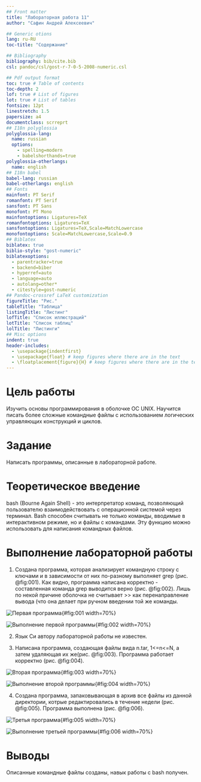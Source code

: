 ```yaml
---
## Front matter
title: "Лабораторная работа 11"
author: "Сафин Андрей Алексеевич"

## Generic otions
lang: ru-RU
toc-title: "Содержание"

## Bibliography
bibliography: bib/cite.bib
csl: pandoc/csl/gost-r-7-0-5-2008-numeric.csl

## Pdf output format
toc: true # Table of contents
toc-depth: 2
lof: true # List of figures
lot: true # List of tables
fontsize: 12pt
linestretch: 1.5
papersize: a4
documentclass: scrreprt
## I18n polyglossia
polyglossia-lang:
  name: russian
  options:
	- spelling=modern
	- babelshorthands=true
polyglossia-otherlangs:
  name: english
## I18n babel
babel-lang: russian
babel-otherlangs: english
## Fonts
mainfont: PT Serif
romanfont: PT Serif
sansfont: PT Sans
monofont: PT Mono
mainfontoptions: Ligatures=TeX
romanfontoptions: Ligatures=TeX
sansfontoptions: Ligatures=TeX,Scale=MatchLowercase
monofontoptions: Scale=MatchLowercase,Scale=0.9
## Biblatex
biblatex: true
biblio-style: "gost-numeric"
biblatexoptions:
  - parentracker=true
  - backend=biber
  - hyperref=auto
  - language=auto
  - autolang=other*
  - citestyle=gost-numeric
## Pandoc-crossref LaTeX customization
figureTitle: "Рис."
tableTitle: "Таблица"
listingTitle: "Листинг"
lofTitle: "Список иллюстраций"
lotTitle: "Список таблиц"
lolTitle: "Листинги"
## Misc options
indent: true
header-includes:
  - \usepackage{indentfirst}
  - \usepackage{float} # keep figures where there are in the text
  - \floatplacement{figure}{H} # keep figures where there are in the text
---
```


# Цель работы

Изучить основы программирования в оболочке ОС UNIX. Научится писать более
сложные командные файлы с использованием логических управляющих конструкций
и циклов.

# Задание

Написать программы, описанные в лабораторной работе.

# Теоретическое введение

bash (Bourne Again Shell) - это интерпретатор команд, позволяющий пользователю взаимодействовать с операционной системой через терминал. Bash способен считывать не только команды, вводимые в интерактивном режиме, но и файлы с командами. Эту функцию можно использовать для написания командных файлов.

# Выполнение лабораторной работы

1. Создана программа, которая анализирует командную строку с ключами и в зависимости от них по-разному выполняет grep (рис. @fig:001). Как видно, программа написана корректно - составленная команда grep выводится верно (рис. @fig:002). Лишь по некой причине оболочка не считывает >> как перенаправление вывода (что она делает при ручном введении той же команды.

![Первая программа](image/001.png){#fig:001 width=70%}

![Выполнение первой программы](image/002.png){#fig:002 width=70%}

2. Язык Си автору лабораторной работы не известен.

3. Написана программа, создающая файлы вида n.tar, 1<=n<=N, а затем удаляющая их же(рис. @fig:003). Программа работает корректно (рис. @fig:004).  

![Вторая программа](image/003.png){#fig:003 width=70%}

![Выполнение второй программы](image/004.png){#fig:004 width=70%}

4. Создана программа, запаковывающая в архив все файлы из данной директории, котрые редактировались в течение недели (рис. @fig:005). Программа выполнена (рис. @fig:006).

![Третья программа](image/005.png){#fig:005 width=70%}

![Выполнение третьей программы](image/006.png){#fig:006 width=70%}

# Выводы

Описанные командные файлы созданы, навык работы с bash получен.
